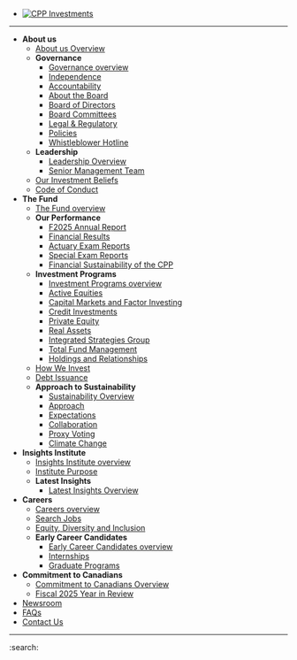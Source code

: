 - [![CPP Investments](https://www.cppinvestments.com/wp-content/uploads/2023/03/CPPIB-EN-logo.svg)](/)

---

- **About us**
  - [About us Overview](/about-us/)
  - **Governance**
    - [Governance overview](/about-us/governance/)
    - [Independence](/about-us/governance/independence/)
    - [Accountability](/about-us/governance/accountability/)
    - [About the Board](/about-us/governance/about-the-board/)
    - [Board of Directors](/about-us/governance/board-of-directors/)
    - [Board Committees](/about-us/governance/board-committees/)
    - [Legal & Regulatory](/about-us/governance/legal-regulatory/)
    - [Policies](/about-us/governance/policy/)
    - [Whistleblower Hotline](/about-us/governance/whistleblower-hotline/)
  - **Leadership**
    - [Leadership Overview](/about-us/leadership/)
    - [Senior Management Team](/about-us/leadership/senior-management-team/)
  - [Our Investment Beliefs](/about-us/our-investment-beliefs/)
  - [Code of Conduct](/about-us/code-of-conduct/)
- **The Fund**
  - [The Fund overview](/the-fund/)
  - **Our Performance**
    - [F2025 Annual Report](/the-fund/f2025-annual-report/)
    - [Financial Results](/the-fund/our-performance/financial-results/)
    - [Actuary Exam Reports](/the-fund/actuary-exam-reports/)
    - [Special Exam Reports](/the-fund/special-exam-reports/)
    - [Financial Sustainability of the CPP](/the-fund/our-performance/sustainability-of-the-cpp/)
  - **Investment Programs**
    - [Investment Programs overview](/the-fund/investment-programs/)
    - [Active Equities](/the-fund/investment-programs/investment-active-equities/)
    - [Capital Markets and Factor Investing](/the-fund/investment-programs/investment-capital-markets/)
    - [Credit Investments](/the-fund/investment-programs/investment-credit-investments/)
    - [Private Equity](/the-fund/investment-programs/investment-private-equity/)
    - [Real Assets](/the-fund/investment-programs/investment-real-assets/)
    - [Integrated Strategies Group](/the-fund/investment-programs/integrated-strategies-group/)
    - [Total Fund Management](/the-fund/investment-programs/team-total-fund-management/)
    - [Holdings and Relationships](/the-fund/investment-programs/holdings-and-relationships/)
  - [How We Invest](/the-fund/how-we-invest/)
  - [Debt Issuance](/the-fund/debt-issuance/)
  - **Approach to Sustainability**
    - [Sustainability Overview](/the-fund/approach-sustainability/)
    - [Approach](/the-fund/approach-sustainability/approach/)
    - [Expectations](/the-fund/approach-sustainability/expectations/)
    - [Collaboration](/the-fund/approach-sustainability/collaboration/)
    - [Proxy Voting](/the-fund/approach-sustainability/proxy-voting/)
    - [Climate Change](/the-fund/approach-sustainability/climate-change/)
- **Insights Institute**
  - [Insights Institute overview](/insights-institute/)
  - [Institute Purpose](/insights-institute/overview/)
  - **Latest Insights**
    - [Latest Insights Overview](/insights-institute/listing/)
- **Careers**
  - [Careers overview](/careers/)
  - [Search Jobs](/careers/search-jobs/)
  - [Equity, Diversity and Inclusion](/careers/edi/)
  - **Early Career Candidates**
    - [Early Career Candidates overview](/careers/early-career-candidates/)
    - [Internships](/careers/early-career-candidates/internships/)
    - [Graduate Programs](/careers/early-career-candidates/graduate-programs/)
- **Commitment to Canadians**
  - [Commitment to Canadians Overview](/for-canadians/)
  - [Fiscal 2025 Year in Review](/for-canadians/year-end-2025/)
- [Newsroom](/newsroom/)
- [FAQs](/faqs/)
- [Contact Us](/contact-us/)

---

:search:
